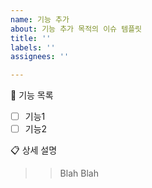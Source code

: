 ```yaml
---
name: 기능 추가
about: 기능 추가 목적의 이슈 템플릿
title: ''
labels: ''
assignees: ''

---
```


🚀 기능 목록
- [ ] 기능1
- [ ] 기능2

📋 상세 설명
>> Blah Blah
